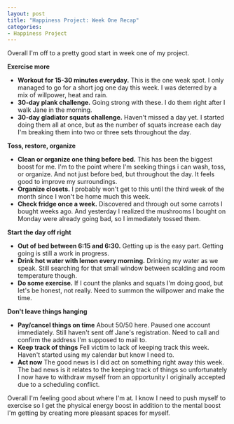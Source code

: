 ```yaml
---
layout: post
title: "Happiness Project: Week One Recap"
categories: 
- Happiness Project
---
```


Overall I'm off to a pretty good start in week one of my project.

**Exercise more**

- **Workout for 15-30 minutes everyday.** This is the one weak spot. I only managed to go for a short jog one day this week. I was deterred by a mix of willpower, heat and rain.
- **30-day plank challenge.** Going strong with these. I do them right after I walk Jane in the morning.
- **30-day gladiator squats challenge.** Haven't missed a day yet. I started doing them all at once, but as the number of squats increase each day I'm breaking them into two or three sets throughout the day.

**Toss, restore, organize**

- **Clean or organize one thing before bed.** This has been the biggest boost for me. I'm to the point where I'm seeking things i can wash, toss, or organize. And not just before bed, but throughout the day. It feels good to improve my surroundings.
- **Organize closets.** I probably won't get to this until the third week of the month since I won't be home much this week.
- **Check fridge once a week.** Discovered and through out some carrots I bought weeks ago. And yesterday I realized the mushrooms I bought on Monday were already going bad, so I immediately tossed them.

**Start the day off right**

- **Out of bed between 6:15 and 6:30.** Getting up is the easy part. Getting going is still a work in progress.
- **Drink hot water with lemon every morning.** Drinking my water as we speak. Still searching for that small window between scalding and room temperature though.
- **Do some exercise.** If I count the planks and squats I'm doing good, but let's be honest, not really. Need to summon the willpower and make the time.

**Don't leave things hanging**

- **Pay/cancel things on time** About 50/50 here. Paused one account immediately. Still haven't sent off Jane's registration. Need to call and confirm the address I'm supposed to mail to.
- **Keep track of things** Fell victim to lack of keeping track this week. Haven't started using my calendar but know I need to.
- **Act now** The good news is I did act on something right away this week. The bad news is it relates to the keeping track of things so unfortunately I now have to withdraw myself from an opportunity I originally accepted due to a scheduling conflict.

Overall I'm feeling good about where I'm at. I know I need to push myself to exercise so I get the physical energy boost in addition to the mental boost I'm getting by creating more pleasant spaces for myself.
